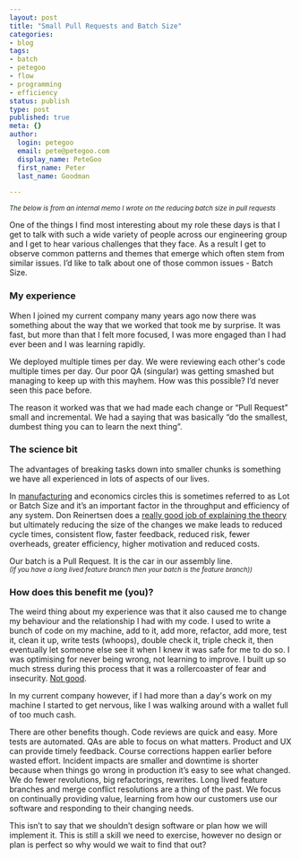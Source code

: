```yaml
---
layout: post
title: "Small Pull Requests and Batch Size"
categories:
- blog
tags:
- batch
- petegoo
- flow
- programming
- efficiency
status: publish
type: post
published: true
meta: {}
author:
  login: petegoo
  email: pete@petegoo.com
  display_name: PeteGoo
  first_name: Peter
  last_name: Goodman

---
```


<sub>_The below is from an internal memo I wrote on the reducing batch size in pull requests_</sub>

One of the things I find most interesting about my role these days is that I get to talk with such a wide variety of people across our engineering group and I get to hear various challenges that they face. As a result I get to observe common patterns and themes that emerge which often stem from similar issues. I’d like to talk about one of those common issues - Batch Size.

### My experience

When I joined my current company many years ago now there was something about the way that we worked that took me by surprise. It was fast, but more than that I felt more focused, I was more engaged than I had ever been and I was learning rapidly. 

We deployed multiple times per day. We were reviewing each other's code multiple times per day. Our poor QA (singular) was getting smashed but managing to keep up with this mayhem. How was this possible? I’d never seen this pace before. 

The reason it worked was that we had made each change or “Pull Request” small and incremental. We had a saying that was basically “do the smallest, dumbest thing you can to learn the next thing”.

### The science bit

The advantages of breaking tasks down into smaller chunks is something we have all experienced in lots of aspects of our lives. 

In [manufacturing](https://en.wikipedia.org/wiki/Lean_manufacturing) and economics circles this is sometimes referred to as Lot or Batch Size and it’s an important factor in the throughput and efficiency of any system. Don Reinertsen does a [really good job of explaining the theory](https://www.youtube.com/watch?v=zVASqSj_kvc) but ultimately reducing the size of the changes we make leads to reduced cycle times, consistent flow, faster feedback, reduced risk, fewer overheads, greater efficiency, higher motivation and reduced costs. 

Our batch is a Pull Request. It is the car in our assembly line.<br/>
<sub>_(If you have a long lived feature branch then your batch is the feature branch))_</sub>

### How does this benefit me (you)?

The weird thing about my experience was that it also caused me to change my behaviour and the relationship I had with my code. I used to write a bunch of code on my machine, add to it, add more, refactor, add more, test it, clean it up, write tests (whoops), double check it, triple check it, then eventually let someone else see it when I knew it was safe for me to do so. I was optimising for never being wrong, not learning to improve. I built up so much stress during this process that it was a rollercoaster of fear and insecurity. [Not good](https://rework.withgoogle.com/blog/five-keys-to-a-successful-google-team/).

In my current company however, if I had more than a day's work on my machine I started to get nervous, like I was walking around with a wallet full of too much cash.

There are other benefits though. Code reviews are quick and easy. More tests are automated. QAs are able to focus on what matters. Product and UX can provide timely feedback. Course corrections happen earlier before wasted effort. Incident impacts are smaller and downtime is shorter because when things go wrong in production it’s easy to see what changed. We do fewer revolutions, big refactorings, rewrites. Long lived feature branches and merge conflict resolutions are a thing of the past. We focus on continually providing value, learning from how our customers use our software and responding to their changing needs.

This isn’t to say that we shouldn’t design software or plan how we will implement it. This is still a skill we need to exercise, however no design or plan is perfect so why would we wait to find that out?
